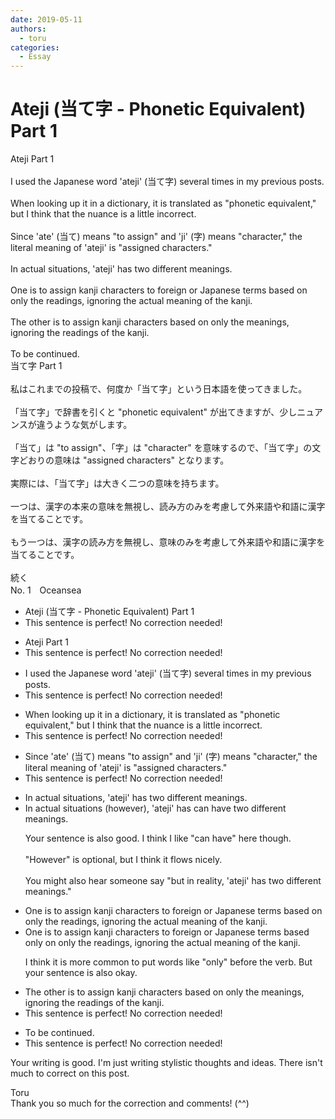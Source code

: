 ```yaml
---
date: 2019-05-11
authors:
  - toru
categories:
  - Essay
---
```


<h1 id="subject_show">Ateji (当て字 - Phonetic Equivalent) Part 1</h1>
<div class="date" hidden>May 11, 2019 18:13</div>
<div id="post"><div id="body_show_ori">
Ateji Part 1<br/><br/>I used the Japanese word 'ateji' (当て字) several times in my previous posts.<br/><br/>When looking up it in a dictionary, it is translated as "phonetic equivalent," but I think that the nuance is a little incorrect.<br/><br/>Since 'ate' (当て) means "to assign" and 'ji' (字) means "character," the literal meaning of 'ateji' is "assigned characters."<br/><br/>In actual situations, 'ateji' has two different meanings.<br/><br/>One is to assign kanji characters to foreign or Japanese terms based on only the readings, ignoring the actual meaning of the kanji.<br/><br/>The other is to assign kanji characters based on only the meanings, ignoring the readings of the kanji.<br/><br/>To be continued.
</div></div>

<!-- more -->

<div id="post_ja"><div id="body_show_mo">
当て字 Part 1<br/><br/>私はこれまでの投稿で、何度か「当て字」という日本語を使ってきました。<br/><br/>「当て字」で辞書を引くと "phonetic equivalent" が出てきますが、少しニュアンスが違うような気がします。<br/><br/>「当て」は "to assign"、「字」は "character" を意味するので、「当て字」の文字どおりの意味は "assigned characters" となります。<br/><br/>実際には、「当て字」は大きく二つの意味を持ちます。<br/><br/>一つは、漢字の本来の意味を無視し、読み方のみを考慮して外来語や和語に漢字を当てることです。<br/><br/>もう一つは、漢字の読み方を無視し、意味のみを考慮して外来語や和語に漢字を当てることです。<br/><br/>続く
</div></div>
<div id="block"><div class="first_name"> No. 1　<span class="just_name">Oceansea</span></div><div id="block2">
<ul class="correction_field">
<li class="incorrect">Ateji (当て字 - Phonetic Equivalent) Part 1</li>
<li class="corrected perfect">This sentence is perfect! No correction needed!</li>
</ul>
<ul class="correction_field">
<li class="incorrect">Ateji Part 1</li>
<li class="corrected perfect">This sentence is perfect! No correction needed!</li>
</ul>
<ul class="correction_field">
<li class="incorrect">I used the Japanese word 'ateji' (当て字) several times in my previous posts.</li>
<li class="corrected perfect">This sentence is perfect! No correction needed!</li>
</ul>
<ul class="correction_field">
<li class="incorrect">When looking up it in a dictionary, it is translated as "phonetic equivalent," but I think that the nuance is a little incorrect.</li>
<li class="corrected perfect">This sentence is perfect! No correction needed!</li>
</ul>
<ul class="correction_field">
<li class="incorrect">Since 'ate' (当て) means "to assign" and 'ji' (字) means "character," the literal meaning of 'ateji' is "assigned characters."</li>
<li class="corrected perfect">This sentence is perfect! No correction needed!</li>
</ul>
<ul class="correction_field">
<li class="incorrect">In actual situations, 'ateji' has two different meanings.</li>
<li class="corrected correct">
In actual situations <span class="f_blue">(however)</span>, 'ateji' <span class="f_gray"><span class="sline">has </span></span><span class="f_blue">can have</span> two different meanings.
<p class="correction_comment">Your sentence is also good. I think I like "can have" here though.<br/><br/>"However" is optional, but I think it flows nicely.<br/><br/>You might also hear someone say "but in reality, 'ateji' has two different meanings."</p>
</li>
</ul>
<ul class="correction_field">
<li class="incorrect">One is to assign kanji characters to foreign or Japanese terms based on only the readings, ignoring the actual meaning of the kanji.</li>
<li class="corrected correct">
One is to assign kanji characters to foreign or Japanese terms based <span class="f_blue">only </span>on <span class="f_gray"><span class="sline">only </span></span>the readings, ignoring the actual meaning of the kanji.
<p class="correction_comment">I think it is more common to put words like "only" before the verb. But your sentence is also okay.</p>
</li>
</ul>
<ul class="correction_field">
<li class="incorrect">The other is to assign kanji characters based on only the meanings, ignoring the readings of the kanji.</li>
<li class="corrected perfect">This sentence is perfect! No correction needed!</li>
</ul>
<ul class="correction_field">
<li class="incorrect">To be continued.</li>
<li class="corrected perfect">This sentence is perfect! No correction needed!</li>
</ul>
<p class="comment_small">
 Your writing is good. I'm just writing stylistic thoughts and ideas. There isn't much to correct on this post.
</p>

</div><div class="name"><span class="just_name">Toru</span><br>
Thank you so much for the correction and comments! (^^)
</div>
</div>
